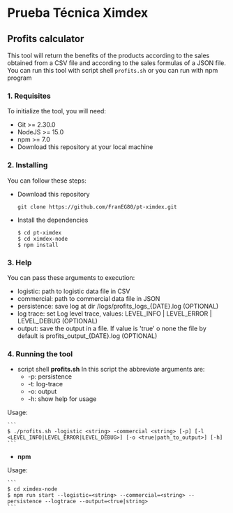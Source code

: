 # Prueba Técnica Ximdex
## Profits calculator
This tool will return the benefits of the products according to the sales obtained from a CSV file and according to the sales formulas of a JSON file. You can run this tool with script shell `profits.sh` or you can run with npm program
### 1. Requisites
To initialize the tool, you will need:
* Git >= 2.30.0
* NodeJS >= 15.0
* npm >= 7.0
* Download this repository at your local machine

### 2. Installing
You can follow these steps:
  * Download this repository
    ```
    git clone https://github.com/FranEG80/pt-ximdex.git
    ```
  * Install the dependencies
    ```
    $ cd pt-ximdex
    $ cd ximdex-node
    $ npm install
    ```

### 3. Help
You can pass these arguments to execution:
  * logistic: path to logistic data file in CSV
  * commercial: path to commercial data file in JSON
  * persistence: save log at dir /logs/profits_logs_{DATE}.log (OPTIONAL)
  * log trace: set Log level trace, values: LEVEL_INFO | LEVEL_ERROR | LEVEL_DEBUG (OPTIONAL)
  * output: save the output in a file. If value is 'true' o none the file by default is profits_output_{DATE}.log (OPTIONAL)

### 4. Running the tool
  * script shell **profits.sh**
    In this script the abbreviate arguments are:
      * -p: persistence
      * -t: log-trace
      * -o: output
      * -h: show help for usage

   Usage:

    ```
    $ ./profits.sh -logistic <string> -commercial <string> [-p] [-l <LEVEL_INFO|LEVEL_ERROR|LEVEL_DEBUG>] [-o <true|path_to_output>] [-h]
    ```
  * **npm**

   Usage:
   
    ```
    $ cd ximdex-node
    $ npm run start --logistic=<string> --commercial=<string> --persistence --logtrace --output=<true|string>
    ```
